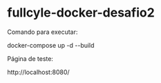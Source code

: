 # fullcyle-docker-desafio2

Comando para executar:

docker-compose up -d --build


Página de teste:

http://localhost:8080/

